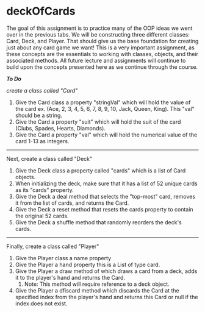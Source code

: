 # deckOfCards

The goal of this assignment is to practice many of the OOP ideas we went over in the previous tabs. We will be constructing three different classes: Card, Deck, and Player. That should give us the base foundation for creating just about any card game we want! This is a very important assignment, as these concepts are the essentials to working with classes, objects, and their associated methods. All future lecture and assignments will continue to build upon the concepts presented here as we continue through the course.

***To Do***

_create a class called "Card"_

1. Give the Card class a property "stringVal" which will hold the value of the card ex. (Ace, 2, 3, 4, 5, 6, 7, 8, 9, 10, Jack, Queen, King). This "val" should be a string.
2. Give the Card a property "suit" which will hold the suit of the card (Clubs, Spades, Hearts, Diamonds).
3. Give the Card a property "val" which will hold the numerical value of the card 1-13 as integers.
---
Next, create a class called "Deck"
1. Give the Deck class a property called "cards" which is a list of Card objects.
2. When initializing the deck, make sure that it has a list of 52 unique cards as its "cards" property.
3. Give the Deck a deal method that selects the "top-most" card, removes it from the list of cards, and returns the Card.
4. Give the Deck a reset method that resets the cards property to contain the original 52 cards.
5. Give the Deck a shuffle method that randomly reorders the deck's cards.

---
Finally, create a class called "Player"

1. Give the Player class a name property
2. Give the Player a hand property this is a List of type card. 
3. Give the Player a draw method of which draws a card from a deck, adds it to the player's hand and returns the Card. 
   1. Note: This method will require reference to a deck object. 
4. Give the Player a dfiscard method which discards the Card at the specified index from the player's hand and returns this Card or null if the index does not exist. 